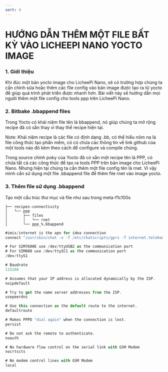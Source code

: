 ```yaml
---
sort: 4
---
```


# HƯỚNG DẪN THÊM MỘT FILE BẤT KỲ VÀO LICHEEPI NANO YOCTO IMAGE


### 1. Giới thiệu

Khi đúc một bản yocto image cho LicheePi Nano, sẽ có trường hợp chúng ta cần chỉnh sửa hoặc thêm
các file config vào bản image được tạo ra từ yocto để giúp quá trình phát triển được nhanh hơn.
Bài viết này sẽ hướng dẫn mọi người thêm một file config cho tools ppp trên LicheePi Nano.

### 2. Bitbake .bbappend files

Trong Yocto có khái niệm file tên là bbappend, nó giúp chúng ta mở rộng recipe đã có sẳn thay
vì thay thế recipe hiện tại.

Note:
  Khái niệm recipe là các file có định dạng .bb, có thể hiểu nôm na là file công thức tạo phần mềm,
có có chứa các thông tin về link github của một tools nào đó kèm theo cách để configure và compile chúng.

Trong source chính poky của Yocto đã có sẳn một recipe tên là PPP, có chứa tất cả các công thức để tạo ra
tools PPP trên bản image cho LicheePi Nano. Nhưng hiện tại chúng ta cần thêm một file config tên là rnet.
Vì vậy mình cần sử dụng một file .bbappend file để thêm file rnet vào image yocto.

### 3. Thêm file sử dụng .bbappend

Tạo một cấu trúc thư mục và file như sau trong meta-f1c100s


```shell
├── recipes-connectivity
│   └── ppp
│       ├── files
│       │   └── rnet
│       └── ppp_%.bbappend
```










```js
#imis/internet is the apn for idea connection
connect "/usr/sbin/chat -v -f /etc/chatscripts/gprs -T internet.telekom"

# For SIM7600E use /dev/ttyUSB2 as the communication port
# For SIM800 use /dev/ttySC1 as the communication port
/dev/ttyS1

# Baudrate
115200

# Assumes that your IP address is allocated dynamically by the ISP.
noipdefault

# Try to get the name server addresses from the ISP.
usepeerdns

# Use this connection as the default route to the internet.
defaultroute

# Makes PPPD "dial again" when the connection is lost.
persist

# Do not ask the remote to authenticate.
noauth

# No hardware flow control on the serial link with GSM Modem
nocrtscts

# No modem control lines with GSM Modem
local
```


